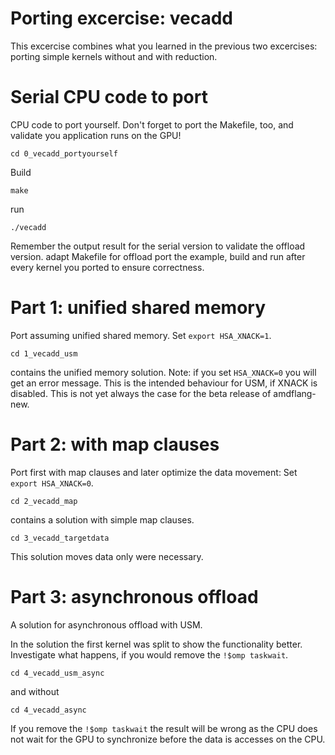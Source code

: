 # Porting excercise: vecadd

This excercise combines what you learned in the previous two excercises: porting simple kernels without and with reduction.
# Serial CPU code to port
CPU code to port yourself. Don't forget to port the Makefile, too, and validate you application runs on the GPU!
```
cd 0_vecadd_portyourself
```
Build
```  
make
```
run
```
./vecadd
```
Remember the output result for the serial version to validate the offload version.
adapt Makefile for offload
port the example, build and run after every kernel you ported to ensure correctness.

# Part 1: unified shared memory
Port assuming unified shared memory.
Set ```export HSA_XNACK=1```.
```
cd 1_vecadd_usm  
```
contains the unified memory solution. Note: if you set ```HSA_XNACK=0``` you will get an error message. This is the intended behaviour for USM, if XNACK is disabled. This is not yet always the case for the beta release of amdflang-new.

# Part 2: with map clauses
Port first with map clauses and later optimize the data movement:
Set ```export HSA_XNACK=0```.
```
cd 2_vecadd_map
```
contains a solution with simple map clauses.
```
cd 3_vecadd_targetdata
```
This solution moves data only were necessary.

# Part 3: asynchronous offload
A solution for asynchronous offload with USM. 

In the solution the first kernel was split to show the functionality better. Investigate what happens, if you would remove the ```!$omp taskwait```.
```
cd 4_vecadd_usm_async
```
and without
```
cd 4_vecadd_async
```
If you remove the ```!$omp taskwait``` the result will be wrong as the CPU does not wait for the GPU to synchronize before the data is accesses on the CPU.
